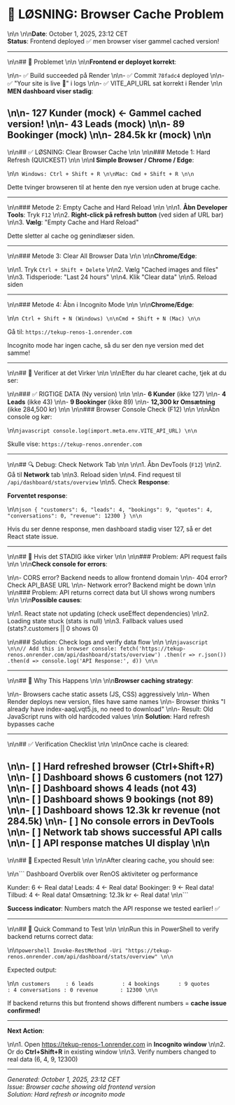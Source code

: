 # 🔧 LØSNING: Browser Cache Problem\n\n\n\n**Date**: October 1, 2025, 23:12 CET  
**Status**: Frontend deployed ✅ men browser viser gammel cached version!

---
\n\n## 🎯 Problemet\n\n\n\n**Frontend er deployet korrekt**:
\n\n- ✅ Build succeeded på Render\n\n- ✅ Commit `78fadc4` deployed\n\n- ✅ "Your site is live 🎉" i logs\n\n- ✅ VITE_API_URL sat korrekt i Render\n\n
**MEN dashboard viser stadig**:
\n\n- 127 Kunder (mock) ← Gammel cached version!\n\n- 43 Leads (mock)\n\n- 89 Bookinger (mock)\n\n- 284.5k kr (mock)\n\n
---
\n\n## ✅ LØSNING: Clear Browser Cache\n\n\n\n### Metode 1: Hard Refresh (QUICKEST)\n\n\n\n**I Simple Browser / Chrome / Edge**:
\n\n```
Windows: Ctrl + Shift + R\n\nMac: Cmd + Shift + R\n\n```

Dette tvinger browseren til at hente den nye version uden at bruge cache.

---
\n\n### Metode 2: Empty Cache and Hard Reload\n\n\n\n1. **Åbn Developer Tools**: Tryk `F12`\n\n2. **Right-click på refresh button** (ved siden af URL bar)\n\n3. **Vælg**: "Empty Cache and Hard Reload"

Dette sletter al cache og genindlæser siden.

---
\n\n### Metode 3: Clear All Browser Data\n\n\n\n**Chrome/Edge**:
\n\n1. Tryk `Ctrl + Shift + Delete`\n\n2. Vælg "Cached images and files"\n\n3. Tidsperiode: "Last 24 hours"\n\n4. Klik "Clear data"\n\n5. Reload siden

---
\n\n### Metode 4: Åbn i Incognito Mode\n\n\n\n**Chrome/Edge**:
\n\n```
Ctrl + Shift + N (Windows)\n\nCmd + Shift + N (Mac)\n\n```

Gå til: `https://tekup-renos-1.onrender.com`

Incognito mode har ingen cache, så du ser den nye version med det samme!

---
\n\n## 🧪 Verificer at det Virker\n\n\n\nEfter du har clearet cache, tjek at du ser:
\n\n### ✅ RIGTIGE DATA (Ny version)\n\n\n\n- **6 Kunder** (ikke 127)\n\n- **4 Leads** (ikke 43)\n\n- **9 Bookinger** (ikke 89)\n\n- **12,300 kr Omsætning** (ikke 284,500 kr)\n\n\n\n### Browser Console Check (F12)\n\n\n\nÅbn console og kør:
\n\n```javascript
console.log(import.meta.env.VITE_API_URL)\n\n```

Skulle vise: `https://tekup-renos.onrender.com`

---
\n\n## 🔍 Debug: Check Network Tab\n\n\n\n1. Åbn DevTools (`F12`)\n\n2. Gå til **Network** tab\n\n3. Reload siden\n\n4. Find request til `/api/dashboard/stats/overview`\n\n5. Check **Response**:

**Forventet response**:
\n\n```json
{
  "customers": 6,
  "leads": 4,
  "bookings": 9,
  "quotes": 4,
  "conversations": 0,
  "revenue": 12300
}\n\n```

Hvis du ser denne response, men dashboard stadig viser 127, så er det React state issue.

---
\n\n## 🚨 Hvis det STADIG ikke virker\n\n\n\n### Problem: API request fails\n\n\n\n**Check console for errors**:
\n\n- CORS error? Backend needs to allow frontend domain\n\n- 404 error? Check API_BASE URL\n\n- Network error? Backend might be down\n\n\n\n### Problem: API returns correct data but UI shows wrong numbers\n\n\n\n**Possible causes**:
\n\n1. React state not updating (check useEffect dependencies)\n\n2. Loading state stuck (stats is null)\n\n3. Fallback values used (stats?.customers || 0 shows 0)
\n\n### Solution: Check logs and verify data flow\n\n\n\n```javascript\n\n// Add this in browser console:
fetch('https://tekup-renos.onrender.com/api/dashboard/stats/overview')
  .then(r => r.json())
  .then(d => console.log('API Response:', d))\n\n```

---
\n\n## 📝 Why This Happens\n\n\n\n**Browser caching strategy**:
\n\n- Browsers cache static assets (JS, CSS) aggressively\n\n- When Render deploys new version, files have same names\n\n- Browser thinks "I already have index-aaqLvqt5.js, no need to download"\n\n- Result: Old JavaScript runs with old hardcoded values\n\n
**Solution**: Hard refresh bypasses cache

---
\n\n## ✅ Verification Checklist\n\n\n\nOnce cache is cleared:
\n\n- [ ] Hard refreshed browser (Ctrl+Shift+R)\n\n- [ ] Dashboard shows 6 customers (not 127)\n\n- [ ] Dashboard shows 4 leads (not 43)  \n\n- [ ] Dashboard shows 9 bookings (not 89)\n\n- [ ] Dashboard shows 12.3k kr revenue (not 284.5k)\n\n- [ ] No console errors in DevTools\n\n- [ ] Network tab shows successful API calls\n\n- [ ] API response matches UI display\n\n
---
\n\n## 🎉 Expected Result\n\n\n\nAfter clearing cache, you should see:
\n\n```
Dashboard
Overblik over RenOS aktiviteter og performance

Kunder: 6        ← Real data!
Leads: 4         ← Real data!
Bookinger: 9     ← Real data!
Tilbud: 4        ← Real data!
Omsætning: 12.3k kr  ← Real data!\n\n```

**Success indicator**: Numbers match the API response we tested earlier! ✅

---
\n\n## 🔧 Quick Command to Test\n\n\n\nRun this in PowerShell to verify backend returns correct data:
\n\n```powershell
Invoke-RestMethod -Uri "https://tekup-renos.onrender.com/api/dashboard/stats/overview"\n\n```

Expected output:
\n\n```
customers     : 6
leads         : 4
bookings      : 9
quotes        : 4
conversations : 0
revenue       : 12300\n\n```

If backend returns this but frontend shows different numbers = **cache issue confirmed!**

---

**Next Action**:
\n\n1. Open <https://tekup-renos-1.onrender.com> in **Incognito window**\n\n2. Or do **Ctrl+Shift+R** in existing window\n\n3. Verify numbers changed to real data (6, 4, 9, 12300)

---

*Generated: October 1, 2025, 23:12 CET*  
*Issue: Browser cache showing old frontend version*  
*Solution: Hard refresh or incognito mode*

